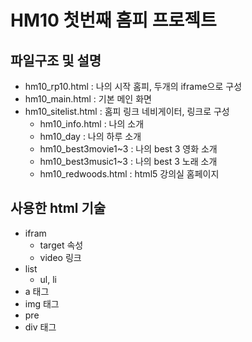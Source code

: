 # HM10 첫번째 홈피 프로젝트

## 파일구조 및 설명
- hm10_rp10.html : 나의 시작 홈피, 두개의 iframe으로 구성
- hm10_main.html : 기본 메인 화면
- hm10_sitelist.html : 홈피 링크 네비게이터, 링크로 구성
	- hm10_info.html : 나의 소개
	- hm10_day : 나의 하루 소개
	- hm10_best3movie1~3 : 나의 best 3 영화 소개
	- hm10_best3music1~3 : 나의 best 3 노래 소개
	- hm10_redwoods.html : html5 강의실 홈페이지
	
## 사용한 html 기술

- ifram
	- target 속성
	- video 링크
- list
	- ul, li
- a 태그
- img 태그
- pre
- div 태그
